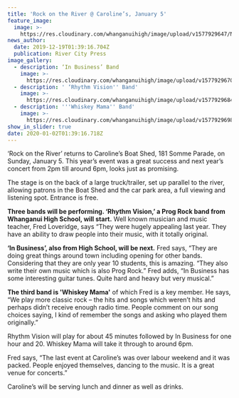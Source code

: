 ```yaml
---
title: 'Rock on the River @ Caroline’s, January 5'
feature_image:
  image: >-
    https://res.cloudinary.com/whanganuihigh/image/upload/v1577929647/News/Add.jpg
news_author:
  date: 2019-12-19T01:39:16.704Z
  publication: River City Press
image_gallery:
  - description: ‘In Business’ Band
    image: >-
      https://res.cloudinary.com/whanganuihigh/image/upload/v1577929670/News/In_Businness_Band.jpg
  - description: ' ‘Rhythm Vision'' Band'
    image: >-
      https://res.cloudinary.com/whanganuihigh/image/upload/v1577929684/News/Rhythm_Vision_Band.jpg
  - description: '''Whiskey Mama'' Band'
    image: >-
      https://res.cloudinary.com/whanganuihigh/image/upload/v1577929698/News/Whishey_Mama_Band.jpg
show_in_slider: true
date: 2020-01-02T01:39:16.718Z
---
```

‘Rock on the River’ returns to Caroline’s Boat Shed, 181 Somme Parade, on Sunday, January 5. This year’s event was a great success and next year’s concert from 2pm till around 6pm, looks just as promising.

The stage is on the back of a large truck/trailer, set up parallel to the river, allowing patrons in the Boat Shed and the car park area, a full viewing and listening spot. Entrance is free.

**Three bands will be performing. ‘Rhythm Vision,’ a Prog Rock band from Whanganui High School, will start.** Well known musician and music teacher, Fred Loveridge, says “They were hugely appealing last year. They have an ability to draw people into their music, with it totally original.

**‘In Business’, also from High School, will be next.** Fred says, “They are doing great things around town including opening for other bands. Considering that they are only year 10 students, this is amazing. “They also write their own music which is also Prog Rock.” Fred adds, “In Business has some interesting guitar tunes. Quite hard and heavy but very musical.”

**The third band is 'Whiskey Mama'** of which Fred is a key member. He says, “We play more classic rock – the hits and songs which weren’t hits and perhaps didn’t receive enough radio time. People comment on our song choices saying, I kind of remember the songs and asking who played them originally.”

Rhythm Vision will play for about 45 minutes followed by In Business for one hour and 20. Whiskey Mama will take it through to around 6pm.

Fred says, “The last event at Caroline’s was over labour weekend and it was packed. People enjoyed themselves, dancing to the music. It is a great venue for concerts.”

Caroline’s will be serving lunch and dinner as well as drinks.
